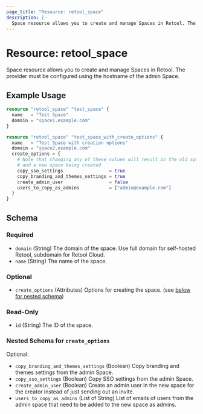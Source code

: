 ```yaml
---
page_title: "Resource: retool_space"
description: |-
  Space resource allows you to create and manage Spaces in Retool. The provider must be configured using the hostname of the admin Space.
---
```


# Resource: retool_space

Space resource allows you to create and manage Spaces in Retool. The provider must be configured using the hostname of the admin Space.

## Example Usage

```terraform
resource "retool_space" "test_space" {
  name   = "Test Space"
  domain = "space1.example.com"
}

resource "retool_space" "test_space_with_create_options" {
  name   = "Test Space with creation options"
  domain = "space2.example.com"
  create_options = {
    # Note that changing any of these values will result in the old space being deleted 
    # and a new space being created
    copy_sso_settings                 = true
    copy_branding_and_themes_settings = true
    create_admin_user                 = false
    users_to_copy_as_admins           = ["admin@example.com"]
  }
}
```

<!-- schema generated by tfplugindocs -->
## Schema

### Required

- `domain` (String) The domain of the space. Use full domain for self-hosted Retool, subdomain for Retool Cloud.
- `name` (String) The name of the space.

### Optional

- `create_options` (Attributes) Options for creating the space. (see [below for nested schema](#nestedatt--create_options))

### Read-Only

- `id` (String) The ID of the space.

<a id="nestedatt--create_options"></a>
### Nested Schema for `create_options`

Optional:

- `copy_branding_and_themes_settings` (Boolean) Copy branding and themes settings from the admin Space.
- `copy_sso_settings` (Boolean) Copy SSO settings from the admin Space.
- `create_admin_user` (Boolean) Create an admin user in the new space for the creator instead of just sending out an invite.
- `users_to_copy_as_admins` (List of String) List of emails of users from the admin space that need to be added to the new space as admins.


